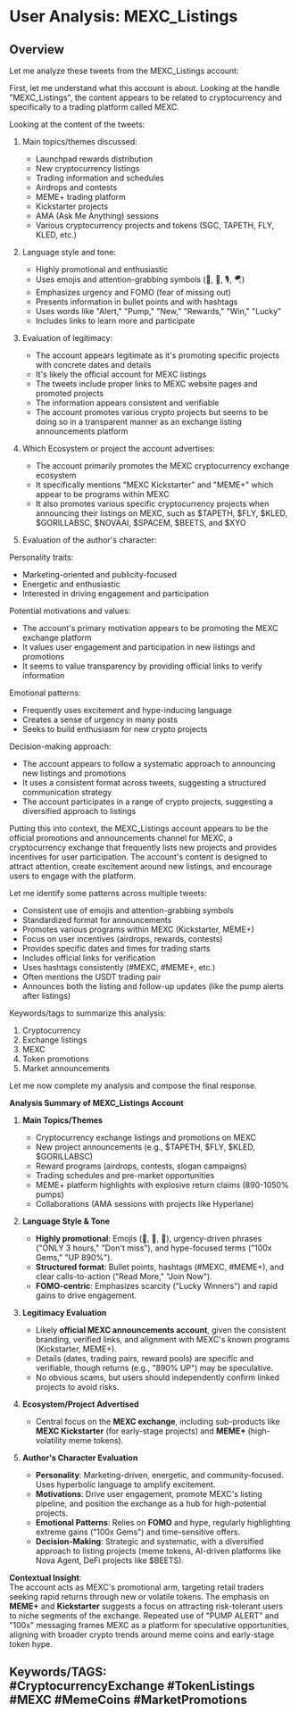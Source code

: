 # User Analysis: MEXC_Listings

## Overview

<think>
Let me analyze these tweets from the MEXC_Listings account:

First, let me understand what this account is about. Looking at the handle "MEXC_Listings", the content appears to be related to cryptocurrency and specifically to a trading platform called MEXC.

Looking at the content of the tweets:

1. Main topics/themes discussed:
   - Launchpad rewards distribution
   - New cryptocurrency listings
   - Trading information and schedules
   - Airdrops and contests
   - MEME+ trading platform
   - Kickstarter projects
   - AMA (Ask Me Anything) sessions
   - Various cryptocurrency projects and tokens (SGC, TAPETH, FLY, KLED, etc.)

2. Language style and tone:
   - Highly promotional and enthusiastic
   - Uses emojis and attention-grabbing symbols (🚀, 🔔, 🎙️, 🪂)
   - Emphasizes urgency and FOMO (fear of missing out)
   - Presents information in bullet points and with hashtags
   - Uses words like "Alert," "Pump," "New," "Rewards," "Win," "Lucky"
   - Includes links to learn more and participate

3. Evaluation of legitimacy:
   - The account appears legitimate as it's promoting specific projects with concrete dates and details
   - It's likely the official account for MEXC listings
   - The tweets include proper links to MEXC website pages and promoted projects
   - The information appears consistent and verifiable
   - The account promotes various crypto projects but seems to be doing so in a transparent manner as an exchange listing announcements platform

4. Which Ecosystem or project the account advertises:
   - The account primarily promotes the MEXC cryptocurrency exchange ecosystem
   - It specifically mentions "MEXC Kickstarter" and "MEME+" which appear to be programs within MEXC
   - It also promotes various specific cryptocurrency projects when announcing their listings on MEXC, such as $TAPETH, $FLY, $KLED, $GORILLABSC, $NOVAAI, $SPACEM, $BEETS, and $XYO

5. Evaluation of the author's character:

Personality traits:
   - Marketing-oriented and publicity-focused
   - Energetic and enthusiastic
   - Interested in driving engagement and participation

Potential motivations and values:
   - The account's primary motivation appears to be promoting the MEXC exchange platform
   - It values user engagement and participation in new listings and promotions
   - It seems to value transparency by providing official links to verify information

Emotional patterns:
   - Frequently uses excitement and hype-inducing language
   - Creates a sense of urgency in many posts
   - Seeks to build enthusiasm for new crypto projects

Decision-making approach:
   - The account appears to follow a systematic approach to announcing new listings and promotions
   - It uses a consistent format across tweets, suggesting a structured communication strategy
   - The account participates in a range of crypto projects, suggesting a diversified approach to listings

Putting this into context, the MEXC_Listings account appears to be the official promotions and announcements channel for MEXC, a cryptocurrency exchange that frequently lists new projects and provides incentives for user participation. The account's content is designed to attract attention, create excitement around new listings, and encourage users to engage with the platform.

Let me identify some patterns across multiple tweets:
- Consistent use of emojis and attention-grabbing symbols
- Standardized format for announcements
- Promotes various programs within MEXC (Kickstarter, MEME+)
- Focus on user incentives (airdrops, rewards, contests)
- Provides specific dates and times for trading starts
- Includes official links for verification
- Uses hashtags consistently (#MEXC, #MEME+, etc.)
- Often mentions the USDT trading pair
- Announces both the listing and follow-up updates (like the pump alerts after listings)

Keywords/tags to summarize this analysis:
1. Cryptocurrency
2. Exchange listings
3. MEXC
4. Token promotions
5. Market announcements

Let me now complete my analysis and compose the final response.
</think>

**Analysis Summary of MEXC_Listings Account**

1. **Main Topics/Themes**  
   - Cryptocurrency exchange listings and promotions on MEXC  
   - New project announcements (e.g., $TAPETH, $FLY, $KLED, $GORILLABSC)  
   - Reward programs (airdrops, contests, slogan campaigns)  
   - Trading schedules and pre-market opportunities  
   - MEME+ platform highlights with explosive return claims (890-1050% pumps)  
   - Collaborations (AMA sessions with projects like Hyperlane)  

2. **Language Style & Tone**  
   - **Highly promotional**: Emojis (🚀, 🔔, 🚨), urgency-driven phrases ("ONLY 3 hours," "Don't miss"), and hype-focused terms ("100x Gems," "UP 890%").  
   - **Structured format**: Bullet points, hashtags (#MEXC, #MEME+), and clear calls-to-action ("Read More," "Join Now").  
   - **FOMO-centric**: Emphasizes scarcity ("Lucky Winners") and rapid gains to drive engagement.  

3. **Legitimacy Evaluation**  
   - Likely **official MEXC announcements account**, given the consistent branding, verified links, and alignment with MEXC's known programs (Kickstarter, MEME+).  
   - Details (dates, trading pairs, reward pools) are specific and verifiable, though returns (e.g., "890% UP") may be speculative.  
   - No obvious scams, but users should independently confirm linked projects to avoid risks.  

4. **Ecosystem/Project Advertised**  
   - Central focus on the **MEXC exchange**, including sub-products like **MEXC Kickstarter** (for early-stage projects) and **MEME+** (high-volatility meme tokens).  

5. **Author's Character Evaluation**  
   - **Personality**: Marketing-driven, energetic, and community-focused. Uses hyperbolic language to amplify excitement.  
   - **Motivations**: Drive user engagement, promote MEXC's listing pipeline, and position the exchange as a hub for high-potential projects.  
   - **Emotional Patterns**: Relies on **FOMO** and hype, regularly highlighting extreme gains ("100x Gems") and time-sensitive offers.  
   - **Decision-Making**: Strategic and systematic, with a diversified approach to listing projects (meme tokens, AI-driven platforms like Nova Agent, DeFi projects like $BEETS).  

**Contextual Insight**:  
The account acts as MEXC's promotional arm, targeting retail traders seeking rapid returns through new or volatile tokens. The emphasis on **MEME+** and **Kickstarter** suggests a focus on attracting risk-tolerant users to niche segments of the exchange. Repeated use of "PUMP ALERT" and "100x" messaging frames MEXC as a platform for speculative opportunities, aligning with broader crypto trends around meme coins and early-stage token hype.

**Keywords/TAGS**:  
#CryptocurrencyExchange #TokenListings #MEXC #MemeCoins #MarketPromotions
---

